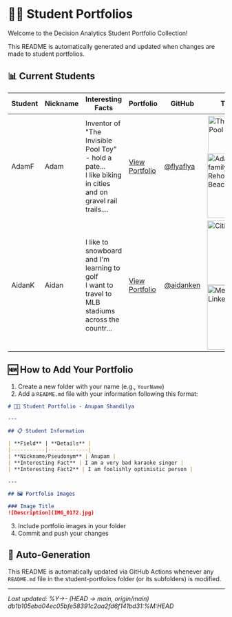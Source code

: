 # 👨‍🎓 Student Portfolios

Welcome to the Decision Analytics Student Portfolio Collection!

This README is automatically generated and updated when changes are made to student portfolios.

## 📊 Current Students

| Student | Nickname | Interesting Facts | Portfolio | GitHub | Thumbnails |
|---------|----------|-------------------|-----------|--------|------------|
| AdamF | Adam | Inventor of "The Invisible Pool Toy" - hold a pate...<br>I like biking in cities and on gravel rail trails.... | [View Portfolio](AdamF/README.md) | [@flyaflya](https://github.com/flyaflya) | <img src="https://encrypted-tbn0.gstatic.com/images?q=tbn:ANd9GcSpU-_uS7d7czuDb5wBpTui3ahBAFzJAIMpJA&s" alt="The Invisible Pool Toy" title="The Invisible Pool Toy" width="150" style="max-height: 85px; object-fit: contain; margin: 2px;"><img src="AdamF/IMG_1783.png" alt="Adam - With family on the Rehoboth-Lewes Beach Bike Trail" title="Adam - With family on the Rehoboth-Lewes Beach Bike Trail" width="150"> |
| AidanK | Aidan | I like to snowboard and I'm learning to golf<br>I want to travel to MLB stadiums across the countr... | [View Portfolio](AidanK/README.md) | [@aidanken](https://github.com/aidanken) | <img src="AidanK/OIP.webp" alt="Citi Field" title="Citi Field" width="150"><img src="AidanK/headshot.jpg" alt="Me--> My LinkedIn headshot" title="Me--> My LinkedIn headshot" width="150"> |

## 🆕 How to Add Your Portfolio

1. Create a new folder with your name (e.g., `YourName`)
2. Add a `README.md` file with your information following this format:

```markdown
# 👨‍🎓 Student Portfolio - Anupam Shandilya

---

## 📋 Student Information

| **Field** | **Details** |
|-----------|-------------|
| **Nickname/Pseudonym** | Anupam |
| **Interesting Fact** | I am a very bad karaoke singer |
| **Interesting Fact2** | I am foolishly optimistic person |

---

## 🖼️ Portfolio Images

### Image Title
![Description](IMG_0172.jpg)
```

3. Include portfolio images in your folder
4. Commit and push your changes

## 🔄 Auto-Generation

This README is automatically updated via GitHub Actions whenever any `README.md` file in the student-portfolios folder (or its subfolders) is modified.

---
*Last updated: %Y->- (HEAD -> main, origin/main) db1b105eba04ec05bfe58391c2aa2fd6f141bd31:%M:HEAD*
